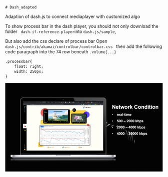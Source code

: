     # Dash_adapted
Adaption of dash.js to connect mediaplayer with customized algo

To show process bar in the dash player,
    you should not only download the folder ``` dash-if-reference-player```into ```dash.js/sample```,
    
But also add the css declare of process bar 
Open ```dash.js/contrib/akamai/controlbar/controlbar.css ``` then add the following code paragraph into the 74 row beneath ```.volume{...}```

```
.processbar{
    float: right;
    width: 250px;
}
```
[![Watch the video](https://github.com/HarlanThomas/Dash_adapted/blob/master/dash-if-reference-player/cover.png)](https://github.com/HarlanThomas/Dash_adapted/blob/master/dash-if-reference-player/19deecamp.wmv/19deecamp.wmv)

